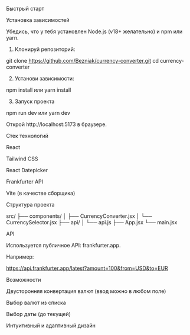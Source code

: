 Быстрый старт 

Установка зависимостей

Убедись, что у тебя установлен Node.js (v18+ желательно) и npm или yarn.

1. Клонируй репозиторий:

git clone https://github.com/Bezniak/currency-converter.git
cd currency-converter

2. Установи зависимости:

npm install
или
yarn install

3. Запуск проекта
 
npm run dev
или
yarn dev


Открой http://localhost:5173 в браузере.

Стек технологий

React

Tailwind CSS

React Datepicker

Frankfurter API

Vite (в качестве сборщика)

Структура проекта

src/
├── components/
│   ├── CurrencyConverter.jsx
│   └── CurrencySelector.jsx
├── api/
│   └── api.js
├── App.jsx
└── main.jsx


API

Используется публичное API: frankfurter.app.

Например:

https://api.frankfurter.app/latest?amount=100&from=USD&to=EUR

Возможности

Двусторонняя конвертация валют (ввод можно в любом поле)

Выбор валют из списка

Выбор даты (до текущей)

Интуитивный и адаптивный дизайн
